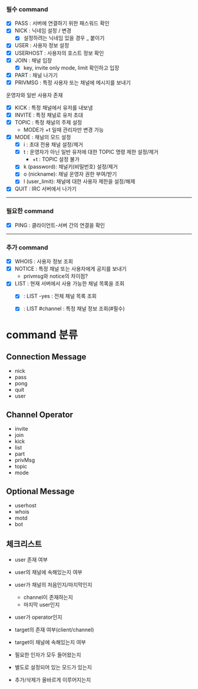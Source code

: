 ### 필수 command

- [X] PASS : 서버에 연결하기 위한 패스워드 확인
- [X] NICK : 닉네임 설정 / 변경
    - [X] 설정하려는 닉네임 있을 경우 _ 붙이기
- [X] USER : 사용자 정보 설정
- [X] USERHOST : 사용자의 호스트 정보 확인
- [X] JOIN : 채널 입장
	- [X] key, invite only mode, limit 확인하고 입장
- [X] PART : 채널 나가기
- [X] PRIVMSG : 특정 사용자 또는 채널에 메시지를 보내기

운영자와 일반 사용자 존재
- [X] KICK : 특정 채널에서 유저를 내보냄
- [X] INVITE : 특정 채널로 유저 초대
- [X] TOPIC : 특정 채널의 주제 설정
    - MODE가 +t 일때 관리자만 변경 가능
- [X] MODE : 채널의 모드 설정
    - [X] i : 초대 전용 채널 설정/제거
    - [X] t : 운영자가 아닌 일반 유저에 대한 TOPIC 명령 제한 설정/제거
      - +t : TOPIC 설정 불가
    - [X] k (password): 채널키(비밀번호) 설정/제거
    - [X] o (nickname): 채널 운영자 권한 부여/받기
    - [X] l (user_limit): 채널에 대한 사용자 제한을 설정/해제
- [X] QUIT : IRC 서버에서 나가기

--------------------------------------------
### 필요한 command
- [X] PING : 클라이언트-서버 간의 연결을 확인

--------------------------------------------
### 추가 command
- [X] WHOIS : 사용자 정보 조회
- [X] NOTICE : 특정 채널 또는 사용자에게 공지를 보내기
    - privmsg와 notice의 차이점?
- [X] LIST : 현재 서버에서 사용 가능한 채널 목록을 조회
    - [X] : LIST -yes : 전체 채널 목록 조회
    - [X] : LIST #channel : 특정 채널 정보 조회(#필수)


# command 분류
## Connection Message
- nick
- pass
- pong
- quit
- user

## Channel Operator
- invite
- join
- kick
- list
- part
- privMsg
- topic
- mode

## Optional Message
- userhost
- whois
- motd
- bot

## 체크리스트
- user 존재 여부
- user의 채널에 속해있는지 여부
- user가 채널의 처음인지/마지막인지
  - channel이 존재하는지
  - 마지막 user인지
- user가 operator인지

- target의 존재 여부(client/channel)
- target이 채널에 속해있는지 여부

- 필요한 인자가 모두 들어왔는지
- 별도로 설정되어 있는 모드가 있는지
- 추가/삭제가 올바르게 이루어지는지
